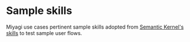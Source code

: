 # Sample skills
Miyagi use cases pertinent sample skills adopted from [Semantic Kernel's skills](https://github.com/microsoft/semantic-kernel/tree/main/samples/skills) to test sample user flows.